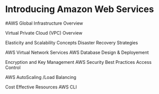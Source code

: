 # Introducing Amazon Web Services
#AWS Global Infrastructure Overview

Virtual Private Cloud (VPC) Overview


Elasticity and Scalability Concepts
Disaster Recovery Strategies

AWS Virtual Network Services
AWS  Database Design & Deployement

Encryption and Key Management
AWS Security Best Practices
Access Control


AWS  AutoScaling /Load Balancing

Cost Effective Resources
AWS CLI
